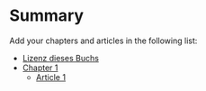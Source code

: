 # Summary

Add your chapters and articles in the following list:

* [Lizenz dieses Buchs](LICENSE.md)
* [Chapter 1](chapter-1/README.md)
    * [Article 1](chapter-1/ARTICLE1.md)
